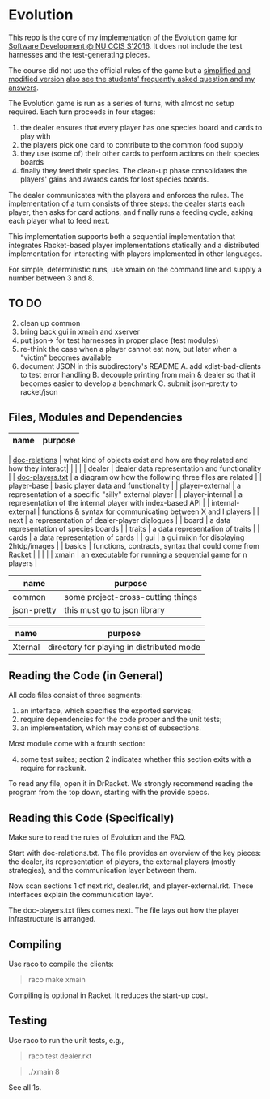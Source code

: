 # Evolution

This repo is the core of my implementation of the Evolution game for [Software Development @
NU CCIS S'2016](http://www.ccs.neu.edu/home/matthias/4500-s16/). It does not include the
test harnesses and the test-generating pieces. 

The course did not use the official rules of the game but a [simplified and modified
version](http://www.ccs.neu.edu/home/matthias/4500-s16/evolution.html) [also see the
students' frequently asked question and my
answers](http://www.ccs.neu.edu/home/matthias/4500-s16/faq.html).

The Evolution game is run as a series of turns, with almost no setup
required. Each turn proceeds in four stages:
1. the dealer ensures that every player has one species board and cards to play with 
2. the players pick one card to contribute to the common food supply 
3. they use (some of) their other cards to perform actions on their species boards
4. finally they feed their species. 
The clean-up phase consolidates the players' gains and awards cards for
lost species boards. 

The dealer communicates with the players and enforces the rules. The
implementation of a turn consists of three steps: the dealer starts each
player, then asks for card actions, and finally runs a feeding cycle,
asking each player what to feed next. 

This implementation supports both a sequential implementation that integrates Racket-based
player implementations statically and a distributed implementation for interacting with
players implemented in other languages.

For simple, deterministic runs, use xmain on the command line and supply a number
between 3 and 8. 

TO DO
-----

2. clean up common
4. bring back gui in xmain and xserver 
5. put json-> for test harnesses in proper place (test modules)
7. re-think the case when a player cannot eat now, but later when a "victim" becomes available 
9. document JSON in this subdirectory's README 
A. add xdist-bad-clients to test error handling 
B. decouple printing from main & dealer so that it becomes easier to develop a benchmark
C. submit json-pretty to racket/json 


Files, Modules and Dependencies 
-------------------------------

| name              | purpose                                                            |
| ----------------- | ------------------------------------------------------------------ |
|
[doc-relations](https://github.com/mfelleisen/Evolution/blob/master/doc-relations.txt) | what kind of objects exist and how are they related and how they interact|
|           	    | 	     		       		     	  			 |
| dealer	    | dealer data representation and functionality			 |
| [doc-players.txt](https://github.com/mfelleisen/Evolution/blob/master/doc-players.txt) | a diagram ow how the following three files are related     |
| player-base       | basic player data and functionality				 |
| player-external   | a representation of a specific "silly" external player		 |
| player-internal   | a representation of the internal player with index-based API  	 |
| internal-external | functions & syntax for communicating between X and I players  	 |
| next    	    | a representation of dealer-player dialogues 			 |
| board 	    | a data representation of species boards          			 |
| traits  	    | a data representation of traits         				 |
| cards   	    | a data representation of cards          				 |
| gui     	    | a gui mixin for displaying 2htdp/images 				 |
| basics     	    | functions, contracts, syntax that could come from Racket		 |
| 		    | 	       	   	      						 |
| xmain 	    | an executable for running a sequential game for n players		 |

| name              | purpose                                                            |
| ----------------- | ------------------------------------------------------------------ |
| common     	    | some project-cross-cutting things					 |
| json-pretty       | this must go to json library					 |

| name              | purpose                                                            |
| ----------------- | ------------------------------------------------------------------ |
| Xternal	    | directory for playing in distributed mode 			 |


Reading the Code (in General)
-----------------------------

All code files consist of three segments: 

1. an interface, which specifies the exported services;
2. require dependencies for the code proper and the unit tests;
3. an implementation, which may consist of subsections. 

Most module come with a fourth section: 

4. some test suites; section 2 indicates whether this section exits
   with a require for rackunit. 

To read any file, open it in DrRacket. We strongly recommend reading the
program from the top down, starting with the provide specs. 

Reading this Code (Specifically)
--------------------------------

Make sure to read the rules of Evolution and the FAQ. 

Start with doc-relations.txt. The file provides an overview of the key
pieces: the dealer, its representation of players, the external players
(mostly strategies), and the communication layer between them. 

Now scan sections 1 of next.rkt, dealer.rkt, and player-external.rkt. 
These interfaces explain the communication layer. 

The doc-players.txt files comes next. The file lays out how the player
infrastructure is arranged.

Compiling 
---------

Use raco to compile the clients:

> raco make xmain

Compiling is optional in Racket. It reduces the start-up cost.

Testing
-------

Use raco to run the unit tests, e.g., 

> raco test dealer.rkt 

> ./xmain 8

See all 1s. 


